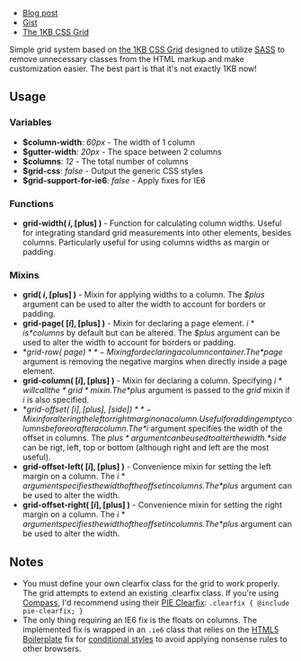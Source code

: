 - [Blog post](http://heygrady.com/blog/2011/02/17/using-sass-with-the-1kb-grid-system/)
- [Gist](https://gist.github.com/702760)
- [The 1KB CSS Grid](http://1kbgrid.com/)

Simple grid system based on [the 1KB CSS Grid](http://1kbgrid.com/) designed to utilize [SASS](http://sass-lang.com/) to remove unnecessary classes from the HTML markup and make customization easier. The best part is that it's not exactly 1KB now!

## Usage

### Variables 
- **$column-width**: *60px* - The width of 1 column
- **$gutter-width**: *20px* - The space between 2 columns
- **$columns**: *12* - The total number of columns
- **$grid-css**: *false* - Output the generic CSS styles
- **$grid-support-for-ie6**: *false* - Apply fixes for IE6

### Functions
- **grid-width( $i, [$plus] )** - Function for calculating column widths. Useful for integrating standard grid measurements into other elements, besides columns. Particularly useful for using columns widths as margin or padding.

### Mixins
- **grid( $i, [$plus] )** - Mixin for applying widths to a column. The *$plus* argument can be used to alter the width to account for borders or padding.
- **grid-page( [$i], [$plus] )** - Mixin for declaring a page element. *$i* is *$columns* by default but can be altered. The *$plus* argument can be used to alter the width to account for borders or padding.
- **grid-row( $page )** - Mixing for declaring a column container. The *$page* argument is removing the negative margins when directly inside a page element.
- **grid-column( [$i], [$plus] )** - Mixin for declaring a column. Specifying *$i* will call the *grid* mixin. The *$plus* argument is passed to the *grid* mixin if *i* is also specified.
- **grid-offset( [$i], [$plus], [$side] )** - Mixin for altering the left or right margin on a column. Useful for adding empty columns before or after a column. The *$i* argument specifies the width of the offset in columns. The *$plus* argument can be used to alter the width. *$side* can be rigt, left, top or bottom (although right and left are the most useful).
- **grid-offset-left( [$i], [$plus] )** - Convenience mixin for setting the left margin on a column. The *$i* argument specifies the width of the offset in columns. The *$plus* argument can be used to alter the width.
- **grid-offset-right( [$i], [$plus] )** - Convenience mixin for setting the right margin on a column. The *$i* argument specifies the width of the offset in columns. The *$plus* argument can be used to alter the width.

## Notes
- You must define your own clearfix class for the grid to work properly. The grid attempts to extend an existing .clearfix class. If you're using [Compass](http://compass-style.org), I'd recommend using their [PIE Clearfix](http://compass-style.org/reference/compass/utilities/general/clearfix/#mixin-pie-clearfix): `.clearfix { @include pie-clearfix; }`
- The only thing requiring an IE6 fix is the floats on columns. The implemented fix is wrapped in an `.ie6` class that relies on the [HTML5 Boilerplate](http://html5boilerplate.com/) fix for [conditional styles](paulirish.com/2008/conditional-stylesheets-vs-css-hacks-answer-neither/) to avoid applying nonsense rules to other browsers.